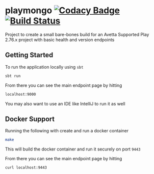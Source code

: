 # playmongo [![Codacy Badge](https://api.codacy.com/project/badge/Grade/f05aef8bb00f4faba5c09bc9e8c331cc)](https://www.codacy.com?utm_source=github.com&amp;utm_medium=referral&amp;utm_content=picsauditing/playmongo&amp;utm_campaign=Badge_Grade) [![Build Status](https://travis-ci.com/picsauditing/playmongo.svg?token=iSq4u2yvA3L5ZuqpQpbM&branch=nightly)](https://travis-ci.com/picsauditing/playmongo)

Project to create a small bare-bones build for an Avetta Supported Play 2.76.x project with basic health and version endpoints

## Getting Started

To run the application locally using `sbt`

```scala
sbt run
```

From there you can see the main endpoint page by hitting

```bash
localhost:9000
```

You may also want to use an IDE like IntelliJ to run it as well

## Docker Support

Running the following with create and run a docker container


```bash
make
```

This will build the docker container and run it securely on port `9443`

From there you can see the main endpoint page by hitting

```bash
curl localhost:9443
```
